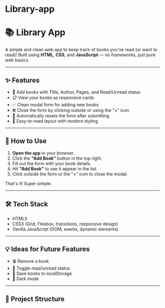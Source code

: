 # Library-app

# 📚 Library App

A simple and clean web app to keep track of books you've read (or want to read)! Built using **HTML**, **CSS**, and **JavaScript** — no frameworks, just pure web basics.

---

## ✨ Features

- 📖 Add books with Title, Author, Pages, and Read/Unread status
- 📋 View your books as responsive cards
- ✅ Clean modal form for adding new books
- ❌ Close the form by clicking outside or using the "×" icon
- 🧹 Automatically resets the form after submitting
- 💅 Easy-to-read layout with modern styling

---

## 🚀 How to Use

1. **Open the app** in your browser.
2. Click the **"Add Book"** button in the top right.
3. Fill out the form with your book details.
4. Hit **"Add Book"** to see it appear in the list.
5. Click outside the form or the "×" icon to close the modal.

That's it! Super simple.

---

## 🛠 Tech Stack

- HTML5
- CSS3 (Grid, Flexbox, transitions, responsive design)
- Vanilla JavaScript (DOM, events, dynamic elements)

---

## 💡 Ideas for Future Features

- 🗑 Remove a book
- 🔁 Toggle read/unread status
- 💾 Save books to localStorage
- 🎨 Dark mode

---

## 📁 Project Structure

